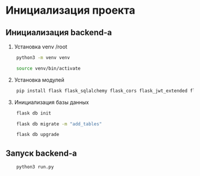 # Инициализация проекта

## Инициализация backend-а
1. Установка venv
/root
```bash
    python3 -m venv venv
```
```bash
    source venv/bin/activate
```
2. Установка модулей
```bash
    pip install flask flask_sqlalchemy flask_cors flask_jwt_extended flask_migrate flask_marshmallow marshmallow_sqlalchemy Werkzeug
```
3. Инициализация базы данных
```bash
    flask db init
```
```bash
    flask db migrate -m "add_tables"
```
```bash
    flask db upgrade
```

## Запуск backend-а

```bash
    python3 run.py
```

